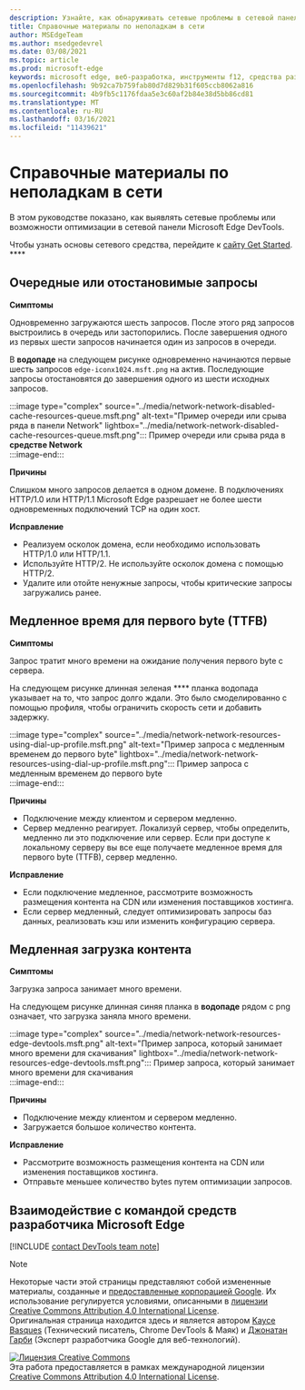 ```yaml
---
description: Узнайте, как обнаруживать сетевые проблемы в сетевой панели Microsoft Edge DevTools.
title: Справочные материалы по неполадкам в сети
author: MSEdgeTeam
ms.author: msedgedevrel
ms.date: 03/08/2021
ms.topic: article
ms.prod: microsoft-edge
keywords: microsoft edge, веб-разработка, инструменты f12, средства разработчика
ms.openlocfilehash: 9b92ca7b759fab80d7d829b31f605ccb8062a816
ms.sourcegitcommit: 4b9fb5c1176fdaa5e3c60af2b84e38d5bb86cd81
ms.translationtype: MT
ms.contentlocale: ru-RU
ms.lasthandoff: 03/16/2021
ms.locfileid: "11439621"
---
```

<!-- Copyright Kayce Basques and Jonathan Garbee

   Licensed under the Apache License, Version 2.0 (the "License");
   you may not use this file except in compliance with the License.
   You may obtain a copy of the License at

       https://www.apache.org/licenses/LICENSE-2.0

   Unless required by applicable law or agreed to in writing, software
   distributed under the License is distributed on an "AS IS" BASIS,
   WITHOUT WARRANTIES OR CONDITIONS OF ANY KIND, either express or implied.
   See the License for the specific language governing permissions and
   limitations under the License.  -->

# <a name="network-issues-guide"></a>Справочные материалы по неполадкам в сети  

В этом руководстве показано, как выявлять сетевые проблемы или возможности оптимизации в сетевой панели Microsoft Edge DevTools.  

Чтобы узнать основы сетевого средства, перейдите к [сайту Get Started][NetworkPerformance]. ****  

## <a name="queued-or-stalled-requests"></a>Очередные или отостановимые запросы  

**Симптомы**  

Одновременно загружаются шесть запросов.  После этого ряд запросов выстроились в очередь или застопорились.  После завершения одного из первых шести запросов начинается один из запросов в очереди.  

В **водопаде** на следующем рисунке одновременно начинаются первые шесть запросов `edge-iconx1024.msft.png` на актив.  Последующие запросы отостановятся до завершения одного из шести исходных запросов.  

:::image type="complex" source="../media/network-network-disabled-cache-resources-queue.msft.png" alt-text="Пример очереди или срыва ряда в панели Network" lightbox="../media/network-network-disabled-cache-resources-queue.msft.png":::
   Пример очереди или срыва ряда в **средстве Network**  
:::image-end:::  

**Причины**  

Слишком много запросов делается в одном домене.  В подключениях HTTP/1.0 или HTTP/1.1 Microsoft Edge разрешает не более шести одновременных подключений TCP на один хост.  

**Исправление**  

*   Реализуем осколок домена, если необходимо использовать HTTP/1.0 или HTTP/1.1.  
*   Используйте HTTP/2.  Не используйте осколок домена с помощью HTTP/2.  
*   Удалите или отойте ненужные запросы, чтобы критические запросы загружались ранее.  
    
## <a name="slow-time-to-first-byte-ttfb"></a>Медленное время для первого byte (TTFB)  

**Симптомы**  

Запрос тратит много времени на ожидание получения первого byte с сервера.  

На следующем рисунке длинная зеленая **** планка водопада указывает на то, что запрос долго ждали.  Это было смоделированно с помощью профиля, чтобы ограничить скорость сети и добавить задержку.  

:::image type="complex" source="../media/network-network-resources-using-dial-up-profile.msft.png" alt-text="Пример запроса с медленным временем до первого byte" lightbox="../media/network-network-resources-using-dial-up-profile.msft.png":::
   Пример запроса с медленным временем до первого byte  
:::image-end:::  

**Причины**  

*   Подключение между клиентом и сервером медленно.  
*   Сервер медленно реагирует.  Локализуй сервер, чтобы определить, медленно ли это подключение или сервер.  Если при доступе к локальному серверу вы все еще получаете медленное время для первого byte \(TTFB\), сервер медленно.  
    
**Исправление**  

*   Если подключение медленное, рассмотрите возможность размещения контента на CDN или изменения поставщиков хостинга.  
*   Если сервер медленный, следует оптимизировать запросы баз данных, реализовать кэш или изменить конфигурацию сервера.  
    
## <a name="slow-content-download"></a>Медленная загрузка контента  

**Симптомы**  

Загрузка запроса занимает много времени.  

На следующем рисунке длинная синяя планка в **водопаде** рядом с png означает, что загрузка заняла много времени.  

:::image type="complex" source="../media/network-network-resources-edge-devtools.msft.png" alt-text="Пример запроса, который занимает много времени для скачивания" lightbox="../media/network-network-resources-edge-devtools.msft.png":::
   Пример запроса, который занимает много времени для скачивания  
:::image-end:::  

**Причины**  

*   Подключение между клиентом и сервером медленно.  
*   Загружается большое количество контента.  
    
**Исправление**  

*   Рассмотрите возможность размещения контента на CDN или изменения поставщиков хостинга.  
*   Отправьте меньшее количество bytes путем оптимизации запросов.  
    
<!--   ## Contribute knowledge  

Do you have a network issue that should be added to this guide?  

*   Send a tweet to [@EdgeDevTools][MicrosoftEdgeTweet].  
*   Choose **Send Feedback** \(![Send Feedback](../media/smile-icon.msft.png)\) in the DevTools or select `Alt`+`Shift`+`I` \(Windows, Linux\) or `Option`+`Shift`+`I` \(macOS\) to provide feedback or feature requests.  
*   [Open an issue][WebFundamentalsIssue] on the docs repo.  -->  
    
## <a name="getting-in-touch-with-the-microsoft-edge-devtools-team"></a>Взаимодействие с командой средств разработчика Microsoft Edge  

[!INCLUDE [contact DevTools team note](../includes/contact-devtools-team-note.md)]  

<!-- links -->  

[NetworkPerformance]: ./index.md "Проверка сетевой активности в Microsoft Edge DevTools | Документы Майкрософт"  

[MicrosoftEdgeTweet]: https://twitter.com/intent/tweet?text=@EdgeDevTools%20[Network%20Issues%20Guide%20Suggestion]  

[WebFundamentalsIssue]: https://github.com/MicrosoftDocs/edge-developer/issues/new?title=%5BDevTools%20Network%20Issues%20Guide%20Suggestion%5D "Новая проблема — MicrosoftDocs/edge-developer"  

> [!NOTE]
> Некоторые части этой страницы представляют собой измененные материалы, созданные и [предоставленные корпорацией Google][GoogleSitePolicies]. Их использование регулируется условиями, описанными в [лицензии Creative Commons Attribution 4.0 International License][CCA4IL].  
> Оригинальная страница [](https://developers.google.com/web/tools/chrome-devtools/network/issues) находится здесь и является автором [Kayce Basques][KayceBasques] \(Технический писатель, Chrome DevTools \& Маяк\) и [Джонатан Гарби][JonathanGarbee] \(Эксперт разработчика Google для веб-технологий\).  

[![Лицензия Creative Commons][CCby4Image]][CCA4IL]  
Эта работа предоставляется в рамках международной лицензии [Creative Commons Attribution 4.0 International License][CCA4IL].  

[CCA4IL]: https://creativecommons.org/licenses/by/4.0  
[CCby4Image]: https://i.creativecommons.org/l/by/4.0/88x31.png  
[GoogleSitePolicies]: https://developers.google.com/terms/site-policies  
[KayceBasques]: https://developers.google.com/web/resources/contributors/kaycebasques  
[JonathanGarbee]: https://developers.google.com/web/resources/contributors/jonathangarbee
